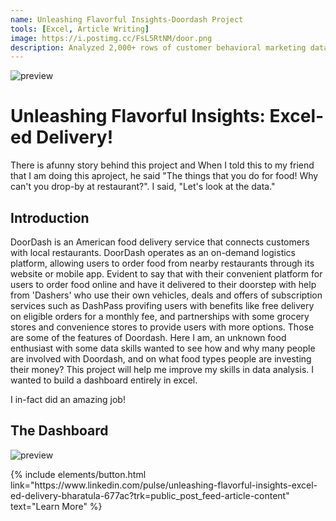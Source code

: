 ```yaml
---
name: Unleashing Flavorful Insights-Doordash Project
tools: [Excel, Article Writing]
image: https://i.postimg.cc/FsL5RtNM/door.png
description: Analyzed 2,000+ rows of customer behavioral marketing data in Excel using VLOOKUPS, Pivot Tables, and charts to evaluate campaign success levels.
---
```


![preview](https://i.postimg.cc/FsL5RtNM/door.png)

# Unleashing Flavorful Insights: Excel-ed Delivery!

There is afunny story behind this project and When I told this to my friend that I am doing this aproject, he said "The things that you do for food! Why can't you drop-by at restaurant?". I said, "Let's look at the data." 

## Introduction

DoorDash is an American food delivery service that connects customers with local restaurants. DoorDash operates as an on-demand logistics platform, allowing users to order food from nearby restaurants through its website or mobile app. Evident to say that with their convenient platform for users to order food online and have it delivered to their doorstep with help from 'Dashers' who use their own vehicles, deals and offers of subscription services such as DashPass provifing users with benefits like free delivery on eligible orders for a monthly fee, and partnerships with some grocery stores and convenience stores to provide users with more options. Those are some of the features of Doordash.
Here I am, an unknown food enthusiast with some data skills wanted to see how and why many people are involved with Doordash, and on what food types people are investing their money?
This project will help me improve my skills in data analysis. I wanted to build a dashboard entirely in excel.

I in-fact did an amazing job!

## The Dashboard

![preview](https://i.postimg.cc/BbbnVJLY/Screenshot-2024-01-18-192909.png)

<p class="text-center">
{% include elements/button.html link="https://www.linkedin.com/pulse/unleashing-flavorful-insights-excel-ed-delivery-bharatula-677ac?trk=public_post_feed-article-content" text="Learn More" %}
</p>
